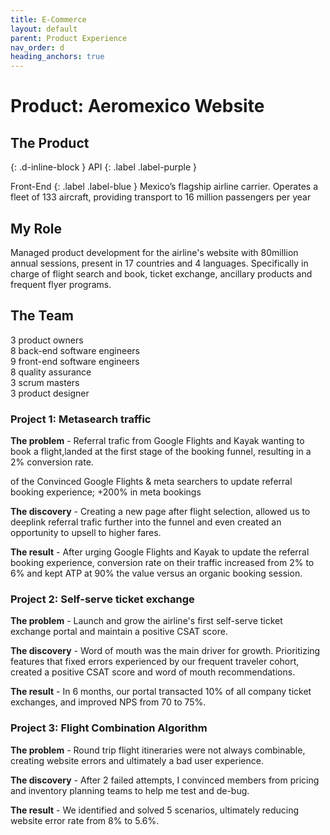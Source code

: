 ```yaml
---
title: E-Commerce
layout: default
parent: Product Experience
nav_order: d
heading_anchors: true
---
```


# Product: Aeromexico Website

## The Product
{: .d-inline-block }
API
{: .label .label-purple }

Front-End
{: .label .label-blue }
Mexico’s flagship airline carrier. Operates a fleet of 133 aircraft, providing transport to 16 million passengers per year

## My Role
Managed product development for the airline's website with 80million annual sessions, present in 17 countries and 4 languages. Specifically in charge of flight search and book, ticket exchange, ancillary products and frequent flyer programs.

## The Team
3 product owners <br>
8 back-end software engineers <br>
9 front-end software engineers <br>
8 quality assurance <br>
3 scrum masters <br>
3 product designer

### Project 1: Metasearch traffic
<div class="code-example" markdown="1">

<strong>The problem</strong> - Referral trafic from Google Flights and Kayak wanting to book a flight,landed at the first stage of the booking funnel, resulting in a 2% conversion rate.

of the Convinced Google Flights & meta searchers to update referral booking experience; +200% in meta bookings

<strong> The discovery</strong> - Creating a new page after flight selection, allowed us to deeplink referral trafic further into the funnel and even created an opportunity to upsell to higher fares.

<strong> The result</strong> - After urging Google Flights and Kayak to update the referral booking experience, conversion rate on their traffic increased from 2% to 6% and kept ATP at 90% the value versus an organic booking session.

</div>

### Project 2: Self-serve ticket exchange
<div class="code-example" markdown="1">

<strong>The problem</strong> - Launch and grow the airline's first self-serve ticket exchange portal and maintain a positive CSAT score. 

<strong> The discovery</strong> - Word of mouth was the main driver for growth. Prioritizing features that fixed errors experienced by our frequent traveler cohort, created a positive CSAT score and word of mouth recommendations. 

<strong> The result</strong> - In 6 months, our portal transacted 10% of all company ticket exchanges, and improved NPS from 70 to 75%.

</div>

### Project 3: Flight Combination Algorithm
<div class="code-example" markdown="1">

<strong>The problem</strong> - Round trip flight itineraries were not always combinable, creating website errors and ultimately a bad user experience.

<strong> The discovery</strong> - After 2 failed attempts, I convinced members from pricing and inventory planning teams to help me test and de-bug.

<strong> The result</strong> - We identified and solved 5 scenarios, ultimately reducing website error rate from 8% to 5.6%.

</div>